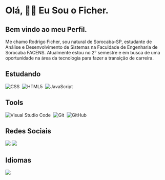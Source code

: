 <div> 
  <h1> Olá, 👋🏻 Eu Sou o Ficher. </h1>

<div>
    <h2>Bem vindo ao meu Perfil.</h2>
    <p> Me chamo Rodrigo Ficher, sou natural de Sorocaba-SP, estudante de Análise e Desenvolvimento de Sistemas na Faculdade de Engenharia de Sorocaba FACENS.
      Atualmente estou no 2° semestre e em busca de uma oportunidade na área da tecnologia para fazer a transição de carreira. </p>
  
<h2>Estudando</h2>

![CSS](https://img.shields.io/badge/-CSS-0D1117?style=for-the-badge&logo=CSS3&logoColor=1572B6&labelColor=0D1117)&nbsp;
![HTML5](https://img.shields.io/badge/HTML5-E34F26?style=for-the-badge&logo=html5&logoColor=white)&nbsp;
![JavaScript](https://img.shields.io/badge/JavaScript-000?style=for-the-badge&logo=javascript)

<h2>Tools</h2> 

![Visual Studio Code](https://img.shields.io/badge/-Visual%20Studio%20Code-0D1117?style=for-the-badge&logo=visual-studio-code&logoColor=007ACC&labelColor=0D1117)&nbsp;
![Git](https://img.shields.io/badge/-Git-0D1117?style=for-the-badge&logo=git&labelColor=0D1117)&nbsp;
![GitHub](https://img.shields.io/badge/-GitHub-0D1117?style=for-the-badge&logo=github&labelColor=0D1117)&nbsp;

<h2>Redes Sociais</h2>
<div> 
  <a href="https://www.instagram.com/r.ficher/" target="_blank"><img src="https://img.shields.io/badge/-Instagram-%23E4405F?style=for-the-badge&logo=instagram&logoColor=white" target="_blank"></a>
 	<a href="https://www.linkedin.com/in/rodrigo-ficher-costa-ba6b6b56/" target="_blank"><img src="https://img.shields.io/badge/-LinkedIn-%230077B5?style=for-the-badge&logo=linkedin&logoColor=white" target="_blank"></a> 
  
</div>

<h2>Idiomas</h2>

<a href="https://pt.duolingo.com/profile/RodrigoFic5" target="_blank"><img src="https://img.shields.io/badge/Duolingo-58CC02?style=for-the-badge&logo=Duolingo&logoColor=white" target="_blank"></a> 
  
</div>





